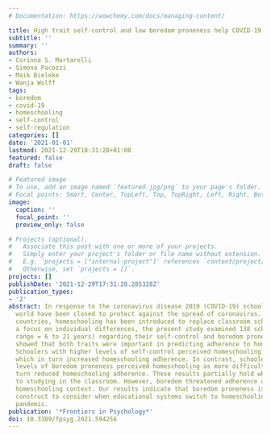 ```yaml
---
# Documentation: https://wowchemy.com/docs/managing-content/

title: High trait self-control and low boredom proneness help COVID-19 homeschoolers
subtitle: ''
summary: ''
authors:
- Corinna S. Martarelli
- Simona Pacozzi
- Maik Bieleke
- Wanja Wolff
tags:
- boredom
- covid-19
- homeschooling
- self-control
- self-regulation
categories: []
date: '2021-01-01'
lastmod: 2021-12-29T18:31:28+01:00
featured: false
draft: false

# Featured image
# To use, add an image named `featured.jpg/png` to your page's folder.
# Focal points: Smart, Center, TopLeft, Top, TopRight, Left, Right, BottomLeft, Bottom, BottomRight.
image:
  caption: ''
  focal_point: ''
  preview_only: false

# Projects (optional).
#   Associate this post with one or more of your projects.
#   Simply enter your project's folder or file name without extension.
#   E.g. `projects = ["internal-project"]` references `content/project/deep-learning/index.md`.
#   Otherwise, set `projects = []`.
projects: []
publishDate: '2021-12-29T17:31:28.285328Z'
publication_types:
- '2'
abstract: In response to the coronavirus disease 2019 (COVID-19) schools around the
  world have been closed to protect against the spread of coronavirus. In several
  countries, homeschooling has been introduced to replace classroom schooling. With
  a focus on individual differences, the present study examined 138 schoolers (age
  range = 6 to 21 years) regarding their self-control and boredom proneness. The results
  showed that both traits were important in predicting adherence to homeschooling.
  Schoolers with higher levels of self-control perceived homeschooling as less difficult,
  which in turn increased homeschooling adherence. In contrast, schoolers with higher
  levels of boredom proneness perceived homeschooling as more difficult, which in
  turn reduced homeschooling adherence. These results partially hold when it comes
  to studying in the classroom. However, boredom threatened adherence only in the
  homeschooling context. Our results indicate that boredom proneness is a critical
  construct to consider when educational systems switch to homeschooling during a
  pandemic.
publication: '*Frontiers in Psychology*'
doi: 10.3389/fpsyg.2021.594256
---
```


